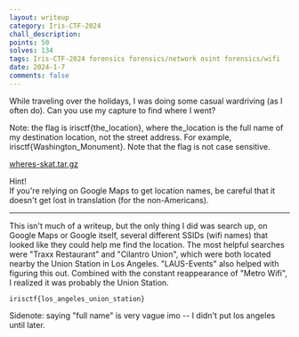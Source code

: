 ```yaml
---
layout: writeup
category: Iris-CTF-2024
chall_description:
points: 50
solves: 134
tags: Iris-CTF-2024 forensics forensics/network osint forensics/wifi
date: 2024-1-7
comments: false
---
```


While traveling over the holidays, I was doing some casual wardriving (as I often do). Can you use my capture to find where I went?  

Note: the flag is irisctf{the_location}, where the_location is the full name of my destination location, not the street address. For example, irisctf{Washington_Monument}. Note that the flag is not case sensitive.  

[wheres-skat.tar.gz](https://github.com/Nightxade/ctf-writeups/blob/master/assets/CTFs/Iris-CTF-2024/wheres-skat.tar.gz)  

Hint!  
If you're relying on Google Maps to get location names, be careful that it doesn't get lost in translation (for the non-Americans).  

---

This isn't much of a writeup, but the only thing I did was search up, on Google Maps or Google itself, several different SSIDs (wifi names) that looked like they could help me find the location. The most helpful searches were "Traxx Restaurant" and "Cilantro Union", which were both located nearby the Union Station in Los Angeles. "LAUS-Events" also helped with figuring this out. Combined with the constant reappearance of "Metro Wifi", I realized it was probably the Union Station.

    irisctf{los_angeles_union_station}

Sidenote: saying "full name" is very vague imo -- I didn't put los angeles until later.